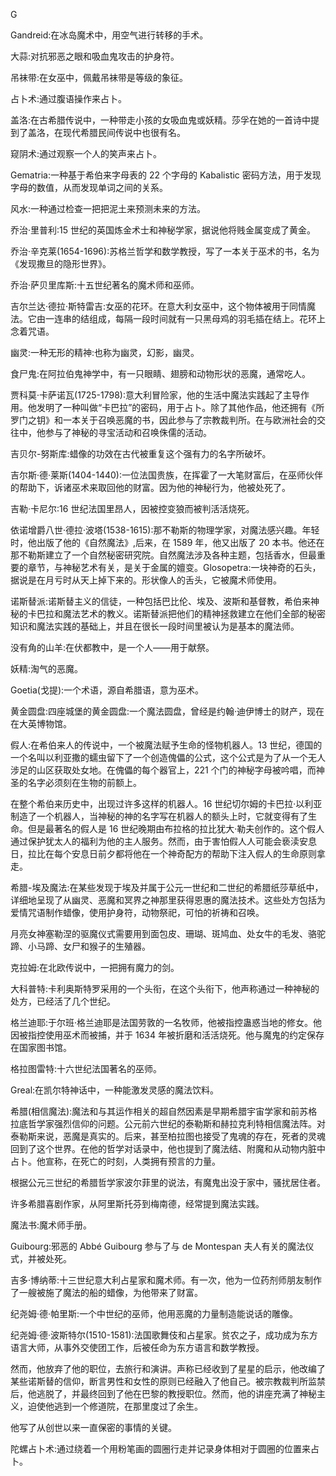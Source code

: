 

G

Gandreid:在冰岛魔术中，用空气进行转移的手术。

大蒜:对抗邪恶之眼和吸血鬼攻击的护身符。

吊袜带:在女巫中，佩戴吊袜带是等级的象征。

占卜术:通过腹语操作来占卜。

盖洛:在古希腊传说中，一种带走小孩的女吸血鬼或妖精。莎孚在她的一首诗中提到了盖洛，在现代希腊民间传说中也很有名。

窥阴术:通过观察一个人的笑声来占卜。

Gematria:一种基于希伯来字母表的 22 个字母的 Kabalistic 密码方法，用于发现字母的数值，从而发现单词之间的关系。

风水:一种通过检查一把把泥土来预测未来的方法。

乔治·里普利:15 世纪的英国炼金术士和神秘学家，据说他将贱金属变成了黄金。

乔治·辛克莱(1654-1696):苏格兰哲学和数学教授，写了一本关于巫术的书，名为《发现撒旦的隐形世界》。

乔治·萨贝里库斯:十五世纪著名的魔术师和巫师。

吉尔兰达·德拉·斯特雷吉:女巫的花环。在意大利女巫中，这个物体被用于同情魔法。它由一连串的结组成，每隔一段时间就有一只黑母鸡的羽毛插在结上。花环上念着咒语。

幽灵:一种无形的精神:也称为幽灵，幻影，幽灵。

食尸鬼:在阿拉伯鬼神学中，有一只眼睛、翅膀和动物形状的恶魔，通常吃人。

贾科莫·卡萨诺瓦(1725-1798):意大利冒险家，他的生活中魔法实践起了主导作用。他发明了一种叫做“卡巴拉”的密码，用于占卜。除了其他作品，他还拥有《所罗门之钥》和一本关于召唤恶魔的书，因此参与了宗教裁判所。在与欧洲社会的交往中，他参与了神秘的寻宝活动和召唤侏儒的活动。

吉贝尔-努斯库:蜡像的功效在古代被重复这个强有力的名字所破坏。

吉尔斯·德·莱斯(1404-1440):一位法国贵族，在挥霍了一大笔财富后，在巫师伙伴的帮助下，诉诸巫术来取回他的财富。因为他的神秘行为，他被处死了。

吉勒·卡尼尔:16 世纪法国里昂人，因被控变狼而被判活活烧死。

依诺增爵八世·德拉·波塔(1538-1615):那不勒斯的物理学家，对魔法感兴趣。年轻时，他出版了他的《自然魔法》,后来，在 1589 年，他又出版了 20 本书。他还在那不勒斯建立了一个自然秘密研究院。自然魔法涉及各种主题，包括香水，但最重要的章节，与神秘艺术有关，是关于金属的嬗变。Glosopetra:一块神奇的石头，据说是在月亏时从天上掉下来的。形状像人的舌头，它被魔术师使用。

诺斯替派:诺斯替主义的信徒，一种包括巴比伦、埃及、波斯和基督教，希伯来神秘的卡巴拉和魔法艺术的教义。诺斯替派把他们的精神拯救建立在他们全部的秘密知识和魔法实践的基础上，并且在很长一段时间里被认为是基本的魔法师。

没有角的山羊:在伏都教中，是一个人——用于献祭。

妖精:淘气的恶魔。

Goetia(戈提):一个术语，源自希腊语，意为巫术。

黄金圆盘:四座城堡的黄金圆盘:一个魔法圆盘，曾经是约翰·迪伊博士的财产，现在在大英博物馆。

假人:在希伯来人的传说中，一个被魔法赋予生命的怪物机器人。13 世纪，德国的一个名叫以利亚撒的蠕虫留下了一个创造傀儡的公式，这个公式是为了从一个无人涉足的山区获取处女地。在傀儡的每个器官上，221 个门的神秘字母被吟唱，而神圣的名字必须刻在生物的前额上。

在整个希伯来历史中，出现过许多这样的机器人。16 世纪切尔姆的卡巴拉·以利亚制造了一个机器人，当神秘的神的名字写在机器人的额头上时，它就变得有了生命。但是最著名的假人是 16 世纪晚期由布拉格的拉比犹大·勒夫创作的。这个假人通过保护犹太人的福利为他的主人服务。然而，由于害怕假人人可能会亵渎安息日，拉比在每个安息日前夕都将他在一个神奇配方的帮助下注入假人的生命原则拿走。

希腊-埃及魔法:在某些发现于埃及并属于公元一世纪和二世纪的希腊纸莎草纸中，详细地呈现了从幽灵、恶魔和冥界之神那里获得恩惠的魔法技术。这些处方包括为爱情咒语制作蜡像，使用护身符，动物祭祀，可怕的祈祷和召唤。

月亮女神塞勒涅的驱魔仪式需要用到面包皮、珊瑚、斑鸠血、处女牛的毛发、骆驼蹄、小马蹄、女尸和猴子的生殖器。

克拉姆:在北欧传说中，一把拥有魔力的剑。

大科普特:卡利奥斯特罗采用的一个头衔，在这个头衔下，他声称通过一种神秘的处方，已经活了几个世纪。

格兰迪耶:于尔班·格兰迪耶是法国劳敦的一名牧师，他被指控蛊惑当地的修女。他因被指控使用巫术而被捕，并于 1634 年被折磨和活活烧死。他与魔鬼的约定保存在国家图书馆。

格拉图雷特:十六世纪法国著名的巫师。

Greal:在凯尔特神话中，一种能激发灵感的魔法饮料。

希腊(相信魔法):魔法和与其运作相关的超自然因素是早期希腊宇宙学家和前苏格拉底哲学家强烈信仰的问题。公元前六世纪的泰勒斯和赫拉克利特相信魔法阵。对泰勒斯来说，恶魔是真实的。后来，甚至柏拉图也接受了鬼魂的存在，死者的灵魂回到了这个世界。在他的哲学对话录中，他也提到了魔法结、附魔和从动物内脏中占卜。他宣称，在死亡的时刻，人类拥有预言的力量。

根据公元三世纪的希腊哲学家波尔菲里的说法，有魔鬼出没于家中，骚扰居住者。

许多希腊喜剧作家，从阿里斯托芬到梅南德，经常提到魔法实践。

魔法书:魔术师手册。

Guibourg:邪恶的 Abbé Guibourg 参与了与 de Montespan 夫人有关的魔法仪式，并被处死。

吉多·博纳蒂:十三世纪意大利占星家和魔术师。有一次，他为一位药剂师朋友制作了一艘被施了魔法的船的蜡像，为他带来了财富。

纪尧姆·德·帕里斯:一个中世纪的巫师，他用恶魔的力量制造能说话的雕像。

纪尧姆·德·波斯特尔(1510-1581):法国歌舞伎和占星家。贫农之子，成功成为东方语言大师，从事外交使团工作，后被任命为东方语言和数学教授。

然而，他放弃了他的职位，去旅行和演讲。声称已经收到了星星的启示，他改编了某些诺斯替的信仰，断言男性和女性的原则已经融入了他自己。被宗教裁判所监禁后，他逃脱了，并最终回到了他在巴黎的教授职位。然而，他的讲座充满了神秘主义，迫使他逃到一个修道院，在那里度过了余生。

他写了从创世以来一直保密的事情的关键。

陀螺占卜术:通过绕着一个用粉笔画的圆圈行走并记录身体相对于圆圈的位置来占卜。